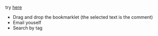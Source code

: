 try [here](http://box.dinoia.eu)

- Drag and drop the bookmarklet (the selected text is the comment)
- Email youself  
- Search by tag  
